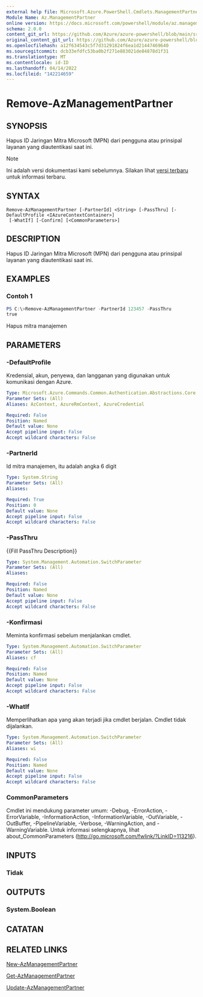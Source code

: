 ```yaml
---
external help file: Microsoft.Azure.PowerShell.Cmdlets.ManagementPartner.dll-Help.xml
Module Name: Az.ManagementPartner
online version: https://docs.microsoft.com/powershell/module/az.managementpartner/remove-azmanagementpartner
schema: 2.0.0
content_git_url: https://github.com/Azure/azure-powershell/blob/main/src/ManagementPartner/ManagementPartner/help/Remove-AzManagementPartner.md
original_content_git_url: https://github.com/Azure/azure-powershell/blob/main/src/ManagementPartner/ManagementPartner/help/Remove-AzManagementPartner.md
ms.openlocfilehash: a12f634543c5f7d31291824f6ea1d21447469640
ms.sourcegitcommit: dcb33efdfc53ba0b2f271e883021de84878d1f31
ms.translationtype: MT
ms.contentlocale: id-ID
ms.lasthandoff: 04/14/2022
ms.locfileid: "142214659"
---
```

# Remove-AzManagementPartner

## SYNOPSIS
Hapus ID Jaringan Mitra Microsoft (MPN) dari pengguna atau prinsipal layanan yang diautentikasi saat ini.

> [!NOTE]
>Ini adalah versi dokumentasi kami sebelumnya. Silakan lihat [versi terbaru](/powershell/module/az.managementpartner/remove-azmanagementpartner) untuk informasi terbaru.

## SYNTAX

```
Remove-AzManagementPartner [-PartnerId] <String> [-PassThru] [-DefaultProfile <IAzureContextContainer>]
 [-WhatIf] [-Confirm] [<CommonParameters>]
```

## DESCRIPTION
Hapus ID Jaringan Mitra Microsoft (MPN) dari pengguna atau prinsipal layanan yang diautentikasi saat ini.

## EXAMPLES

### Contoh 1
```powershell
PS C:\>Remove-AzManagementPartner -PartnerId 123457 -PassThru
true
```

Hapus mitra manajemen

## PARAMETERS

### -DefaultProfile
Kredensial, akun, penyewa, dan langganan yang digunakan untuk komunikasi dengan Azure.

```yaml
Type: Microsoft.Azure.Commands.Common.Authentication.Abstractions.Core.IAzureContextContainer
Parameter Sets: (All)
Aliases: AzContext, AzureRmContext, AzureCredential

Required: False
Position: Named
Default value: None
Accept pipeline input: False
Accept wildcard characters: False
```

### -PartnerId
Id mitra manajemen, itu adalah angka 6 digit

```yaml
Type: System.String
Parameter Sets: (All)
Aliases:

Required: True
Position: 0
Default value: None
Accept pipeline input: False
Accept wildcard characters: False
```

### -PassThru
{{Fill PassThru Description}}

```yaml
Type: System.Management.Automation.SwitchParameter
Parameter Sets: (All)
Aliases:

Required: False
Position: Named
Default value: None
Accept pipeline input: False
Accept wildcard characters: False
```

### -Konfirmasi
Meminta konfirmasi sebelum menjalankan cmdlet.

```yaml
Type: System.Management.Automation.SwitchParameter
Parameter Sets: (All)
Aliases: cf

Required: False
Position: Named
Default value: None
Accept pipeline input: False
Accept wildcard characters: False
```

### -WhatIf
Memperlihatkan apa yang akan terjadi jika cmdlet berjalan.
Cmdlet tidak dijalankan.

```yaml
Type: System.Management.Automation.SwitchParameter
Parameter Sets: (All)
Aliases: wi

Required: False
Position: Named
Default value: None
Accept pipeline input: False
Accept wildcard characters: False
```

### CommonParameters
Cmdlet ini mendukung parameter umum: -Debug, -ErrorAction, -ErrorVariable, -InformationAction, -InformationVariable, -OutVariable, -OutBuffer, -PipelineVariable, -Verbose, -WarningAction, and -WarningVariable. Untuk informasi selengkapnya, lihat about_CommonParameters (http://go.microsoft.com/fwlink/?LinkID=113216).

## INPUTS

### Tidak

## OUTPUTS

### System.Boolean

## CATATAN

## RELATED LINKS

[New-AzManagementPartner](./New-AzManagementPartner.md)

[Get-AzManagementPartner](./Get-AzManagementPartner.md)

[Update-AzManagementPartner](./Update-AzManagementPartner.md)
